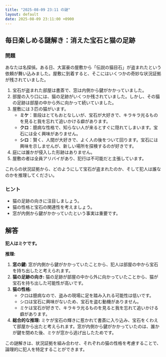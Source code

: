 ```yaml
---
title: "2025-08-09 23:11 の謎"
layout: default
date: 2025-08-09 23:11:00 +0900
---
```

## 毎日楽しめる謎解き：消えた宝石と猫の足跡

### 問題

あなたは名探偵。ある日、大富豪の屋敷から「伝説の猫目石」が盗まれたという依頼が舞い込みました。屋敷に到着すると、そこにはいくつかの奇妙な状況証拠が残されていました。

1.  宝石が盗まれた部屋は書斎で、窓は内側から鍵がかかっていました。
2.  部屋の入り口には、猫の足跡がいくつか残されていました。しかし、その猫の足跡は部屋の中から外に向かって続いていました。
3.  屋敷には３匹の猫がいます。
    *   **ミケ**：普段はとてもおとなしいが、宝石が大好きで、キラキラ光るものを見ると我を忘れて追いかける癖があります。
    *   **クロ**：臆病な性格で、知らない人が来るとすぐに隠れてしまいます。宝石には全く興味がありません。
    *   **シロ**：賢く、人間が大好きで、よく人の後をついて回ります。宝石には興味を示しませんが、新しい場所を探検するのが好きです。
4.  庭には誰かが侵入した形跡はありません。
5.  屋敷の者は全員アリバイがあり、犯行は不可能だと主張しています。

これらの状況証拠から、どのようにして宝石が盗まれたのか、そして犯人は誰なのかを推理してください。

### ヒント

*   猫の足跡の向きに注目しましょう。
*   猫の性格と宝石の関連性を考えましょう。
*   窓が内側から鍵がかかっていたという事実は重要です。

## 解答

**犯人はミケです。**

**推理:**

1.  **窓の鍵:** 窓が内側から鍵がかかっていたことから、犯人は部屋の中から宝石を持ち出したと考えられます。
2.  **猫の足跡の向き:** 猫の足跡が部屋の中から外に向かっていたことから、猫が宝石を持ち出した可能性が高いです。
3.  **猫の性格:**
    *   クロは臆病なので、盗みの現場に足を踏み入れる可能性は低いです。
    *   シロは宝石に興味がないため、宝石を盗む動機がありません。
    *   ミケは宝石が好きで、キラキラ光るものを見ると我を忘れて追いかける癖があります。
4.  **総合的な推理:** ミケが宝石の輝きに惹かれて書斎に入り込み、宝石をくわえて部屋から出たと考えられます。窓が内側から鍵がかかっていたのは、誰かが鍵を閉めた後、ミケが窓から逃げ出したためです。

この謎解きは、状況証拠を組み合わせ、それぞれの猫の性格を考慮することで、論理的に犯人を特定することができます。
